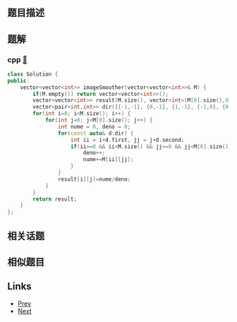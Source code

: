 
# [](https://leetcode-cn.com/problems/image-smoother)

## 题目描述



## 题解

### cpp [🔗](image-smoother.cpp) 
```cpp
class Solution {
public:
    vector<vector<int>> imageSmoother(vector<vector<int>>& M) {
        if(M.empty()) return vector<vector<int>>();
        vector<vector<int>> result(M.size(), vector<int>(M[0].size(),0));
        vector<pair<int,int>> dir({{-1,-1}, {0,-1}, {1,-1}, {-1,0}, {0,0}, {1,0}, {-1,1}, {0,1}, {1,1}});
        for(int i=0; i<M.size(); i++) {
            for(int j=0; j<M[0].size(); j++) {
                int nume = 0, deno = 0;
                for(const auto& d:dir) {
                    int ii = i+d.first, jj = j+d.second;
                    if(ii>=0 && ii<M.size() && jj>=0 && jj<M[0].size()) {
                        deno++;
                        nume+=M[ii][jj];
                    }
                }
                result[i][j]=nume/deno;
            }
        }
        return result;
    }
};
```


## 相关话题



## 相似题目



## Links

- [Prev](../two-sum-iv-input-is-a-bst/README.md) 
- [Next](../second-minimum-node-in-a-binary-tree/README.md) 

